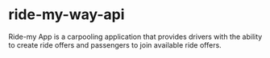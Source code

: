 # ride-my-way-api

Ride-my App is a carpooling application
that provides drivers with the ability to create ride offers and passengers  to join available ride offers.
